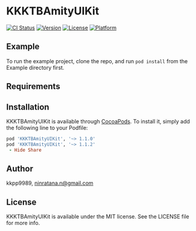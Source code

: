 # KKKTBAmityUIKit

[![CI Status](https://img.shields.io/travis/kkpp9989/KKKTBAmityUIKit.svg?style=flat)](https://travis-ci.org/kkpp9989/KKKTBAmityUIKit)
[![Version](https://img.shields.io/cocoapods/v/KKKTBAmityUIKit.svg?style=flat)](https://cocoapods.org/pods/KKKTBAmityUIKit)
[![License](https://img.shields.io/cocoapods/l/KKKTBAmityUIKit.svg?style=flat)](https://cocoapods.org/pods/KKKTBAmityUIKit)
[![Platform](https://img.shields.io/cocoapods/p/KKKTBAmityUIKit.svg?style=flat)](https://cocoapods.org/pods/KKKTBAmityUIKit)

## Example

To run the example project, clone the repo, and run `pod install` from the Example directory first.

## Requirements

## Installation

KKKTBAmityUIKit is available through [CocoaPods](https://cocoapods.org). To install
it, simply add the following line to your Podfile:

```ruby
pod 'KKKTBAmityUIKit', '~> 1.1.0'
pod 'KKKTBAmityUIKit', '~> 1.1.2'
 - Hide Share
```

## Author

kkpp9989, ninratana.n@gmail.com

## License

KKKTBAmityUIKit is available under the MIT license. See the LICENSE file for more info.
